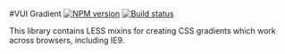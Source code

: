 #VUI Gradient
[![NPM version][npm-image]][npm-url]
[![Build status][ci-image]][ci-url]

This library contains LESS mixins for creating CSS gradients which work
across browsers, including IE9.

[npm-url]: https://npmjs.org/package/vui-gradient
[npm-image]: https://badge.fury.io/js/vui-gradient.png
[ci-image]: https://travis-ci.org/Brightspace/valence-ui-gradient.svg?branch=master
[ci-url]: https://travis-ci.org/Brightspace/valence-ui-gradient
